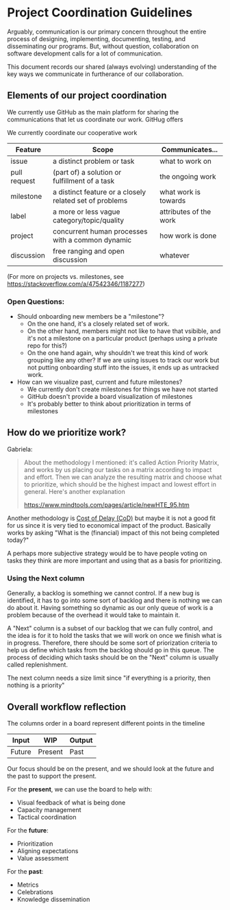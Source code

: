 # Project Coordination Guidelines

Arguably, communication is our primary concern throughout the entire process of
designing, implementing, documenting, testing, and disseminating our programs.
But, without question, collaboration on software development calls for a lot of
communication.

This document records our shared (always evolving) understanding of the key ways
we communicate in furtherance of our collaboration.

## Elements of our project coordination

We currently use GitHub as the main platform for sharing the communications
that let us coordinate our work. GitHug offers 

We currently coordinate our cooperative work 

| Feature      | Scope                                                   | Communicates...        |
|--------------|---------------------------------------------------------|------------------------|
| issue        | a distinct problem or task                              | what to work on        |
| pull request | (part of) a solution or fulfillment of a task           | the ongoing work       |
| milestone    | a distinct feature or a closely related set of problems | what work is towards   |
| label        | a more or less vague category/topic/quality             | attributes of the work |
| project      | concurrent human processes with a common dynamic        | how work is done       |
| discussion   | free ranging and open discussion                        | whatever               |

(For more on projects vs. milestones, see
https://stackoverflow.com/a/47542346/1187277)

### Open Questions:

- Should onboarding new members be a "milestone"?
    - On the one hand, it's a closely related set of work.
    - On the other hand, members might not like to have that vsibible, and it's not a milestone on a particular product (perhaps using a private repo for this?)
    - On the one hand again, why shouldn't we treat this kind of work grouping like any other? If we are using issues to track our work but not putting onboarding stuff into the issues, it ends up as untracked work.
- How can we visualize past, current and future milestones?
    - We currently don't create milestones for things we have not started
    - GitHub doesn't provide a board visualization of milestones
    - It's probably better to think about prioritization in terms of milestones
 
## How do we prioritize work?


Gabriela:

> About the methodology I mentioned: it's called Action Priority Matrix, and works by us placing our tasks on a matrix according to impact and effort. Then we can analyze the resulting matrix and choose what to prioritize, which should be the highest impact and lowest effort in general. Here's another explanation 
>
> https://www.mindtools.com/pages/article/newHTE_95.htm

Another methodology is [Cost of Delay (CoD)](https://kanbanize.com/lean-management/value-waste/cost-of-delay) but maybe it is not a good fit for us since it is very tied to economical impact of the product. Basically works by asking "What is the (financial) impact of this not being completed today?"

A perhaps more subjective strategy would be to have people voting on tasks they think are more important and using that as a basis for prioritizing.


### Using the Next column

Generally, a backlog is something we cannot control. If a new bug is identified, it has to go into some sort of backlog and there is nothing we can do about it. Having something so dynamic as our only queue of work is a problem because of the overhead it would take to maintain it.

A "Next" column is a subset of our backlog that we can fully control, and the idea is for it to hold the tasks that we will work on once we finish what is in progress. Therefore, there should be some sort of priorization criteria to help us define which tasks from the backlog should go in this queue. The process of deciding which tasks should be on the "Next" column is usually called replenishment.

The next column needs a size limit since "if everything is a priority, then nothing is a priority"

## Overall workflow reflection

The columns order in a board represent different points in the timeline

| Input | WIP | Output |
|---|---|---|
| Future | Present | Past |

Our focus should be on the present, and we should look at the future and the past to support the present.

For the **present**, we can use the board to help with:
- Visual feedback of what is being done
- Capacity management
- Tactical coordination

For the **future**:
- Prioritization
- Aligning expectations
- Value assessment

For the **past**:
- Metrics
- Celebrations
- Knowledge dissemination
